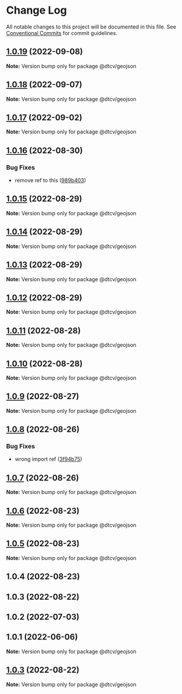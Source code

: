 # Change Log

All notable changes to this project will be documented in this file.
See [Conventional Commits](https://conventionalcommits.org) for commit guidelines.

## [1.0.19](https://github.com/paramountric/digitaltwincityviewer/compare/@dtcv/geojson@1.0.18...@dtcv/geojson@1.0.19) (2022-09-08)

**Note:** Version bump only for package @dtcv/geojson





## [1.0.18](https://github.com/paramountric/digitaltwincityviewer/compare/@dtcv/geojson@1.0.17...@dtcv/geojson@1.0.18) (2022-09-07)

**Note:** Version bump only for package @dtcv/geojson





## [1.0.17](https://github.com/paramountric/digitaltwincityviewer/compare/@dtcv/geojson@1.0.16...@dtcv/geojson@1.0.17) (2022-09-02)

**Note:** Version bump only for package @dtcv/geojson





## [1.0.16](https://github.com/paramountric/digitaltwincityviewer/compare/@dtcv/geojson@1.0.15...@dtcv/geojson@1.0.16) (2022-08-30)


### Bug Fixes

* remove ref to this ([989b403](https://github.com/paramountric/digitaltwincityviewer/commit/989b403e88da1c8431d19a42c8b1803afff6718f))





## [1.0.15](https://github.com/paramountric/digitaltwincityviewer/compare/@dtcv/geojson@1.0.14...@dtcv/geojson@1.0.15) (2022-08-29)

**Note:** Version bump only for package @dtcv/geojson





## [1.0.14](https://github.com/paramountric/digitaltwincityviewer/compare/@dtcv/geojson@1.0.13...@dtcv/geojson@1.0.14) (2022-08-29)

**Note:** Version bump only for package @dtcv/geojson





## [1.0.13](https://github.com/paramountric/digitaltwincityviewer/compare/@dtcv/geojson@1.0.12...@dtcv/geojson@1.0.13) (2022-08-29)

**Note:** Version bump only for package @dtcv/geojson





## [1.0.12](https://github.com/paramountric/digitaltwincityviewer/compare/@dtcv/geojson@1.0.11...@dtcv/geojson@1.0.12) (2022-08-29)

**Note:** Version bump only for package @dtcv/geojson





## [1.0.11](https://github.com/paramountric/digitaltwincityviewer/compare/@dtcv/geojson@1.0.10...@dtcv/geojson@1.0.11) (2022-08-28)

**Note:** Version bump only for package @dtcv/geojson





## [1.0.10](https://github.com/paramountric/digitaltwincityviewer/compare/@dtcv/geojson@1.0.9...@dtcv/geojson@1.0.10) (2022-08-28)

**Note:** Version bump only for package @dtcv/geojson





## [1.0.9](https://github.com/paramountric/digitaltwincityviewer/compare/@dtcv/geojson@1.0.8...@dtcv/geojson@1.0.9) (2022-08-27)

**Note:** Version bump only for package @dtcv/geojson





## [1.0.8](https://github.com/paramountric/digitaltwincityviewer/compare/@dtcv/geojson@1.0.7...@dtcv/geojson@1.0.8) (2022-08-26)


### Bug Fixes

* wrong import ref ([3f94b75](https://github.com/paramountric/digitaltwincityviewer/commit/3f94b756e81f200e1310adf191b3b1f18b47220e))





## [1.0.7](https://github.com/paramountric/digitaltwincityviewer/compare/@dtcv/geojson@1.0.6...@dtcv/geojson@1.0.7) (2022-08-26)

**Note:** Version bump only for package @dtcv/geojson





## [1.0.6](https://github.com/paramountric/digitaltwincityviewer/compare/@dtcv/geojson@1.0.5...@dtcv/geojson@1.0.6) (2022-08-23)

**Note:** Version bump only for package @dtcv/geojson





## [1.0.5](https://github.com/paramountric/digitaltwincityviewer/compare/@dtcv/geojson@1.0.4...@dtcv/geojson@1.0.5) (2022-08-23)

**Note:** Version bump only for package @dtcv/geojson





## 1.0.4 (2022-08-23)



## 1.0.3 (2022-08-22)



## 1.0.2 (2022-07-03)



## 1.0.1 (2022-06-06)

**Note:** Version bump only for package @dtcv/geojson





## [1.0.3](https://github.com/paramountric/digitaltwincityviewer/compare/v1.0.2...v1.0.3) (2022-08-22)

**Note:** Version bump only for package @dtcv/geojson
